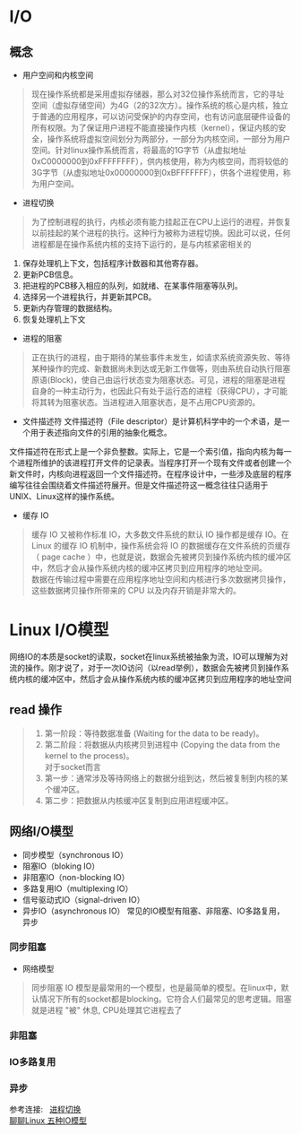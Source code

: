 # I/O

## 概念
* 用户空间和内核空间
> 现在操作系统都是采用虚拟存储器，那么对32位操作系统而言，它的寻址空间（虚拟存储空间）为4G（2的32次方）。操作系统的核心是内核，独立于普通的应用程序，可以访问受保护的内存空间，也有访问底层硬件设备的所有权限。为了保证用户进程不能直接操作内核（kernel），保证内核的安全，操作系统将虚拟空间划分为两部分，一部分为内核空间，一部分为用户空间。针对linux操作系统而言，将最高的1G字节（从虚拟地址0xC0000000到0xFFFFFFFF），供内核使用，称为内核空间，而将较低的3G字节（从虚拟地址0x00000000到0xBFFFFFFF），供各个进程使用，称为用户空间。

* 进程切换
> 为了控制进程的执行，内核必须有能力挂起正在CPU上运行的进程，并恢复以前挂起的某个进程的执行。这种行为被称为进程切换。因此可以说，任何进程都是在操作系统内核的支持下运行的，是与内核紧密相关的  
1. 保存处理机上下文，包括程序计数器和其他寄存器。
2. 更新PCB信息。
3. 把进程的PCB移入相应的队列，如就绪、在某事件阻塞等队列。
4. 选择另一个进程执行，并更新其PCB。
5. 更新内存管理的数据结构。
6. 恢复处理机上下文
* 进程的阻塞
>正在执行的进程，由于期待的某些事件未发生，如请求系统资源失败、等待某种操作的完成、新数据尚未到达或无新工作做等，则由系统自动执行阻塞原语(Block)，使自己由运行状态变为阻塞状态。可见，进程的阻塞是进程自身的一种主动行为，也因此只有处于运行态的进程（获得CPU），才可能将其转为阻塞状态。当进程进入阻塞状态，是不占用CPU资源的。
 
* 文件描述符
文件描述符（File descriptor）是计算机科学中的一个术语，是一个用于表述指向文件的引用的抽象化概念。

文件描述符在形式上是一个非负整数。实际上，它是一个索引值，指向内核为每一个进程所维护的该进程打开文件的记录表。当程序打开一个现有文件或者创建一个新文件时，内核向进程返回一个文件描述符。在程序设计中，一些涉及底层的程序编写往往会围绕着文件描述符展开。但是文件描述符这一概念往往只适用于UNIX、Linux这样的操作系统。

* 缓存 IO
>缓存 IO 又被称作标准 IO，大多数文件系统的默认 IO 操作都是缓存 IO。在 Linux 的缓存 IO 机制中，操作系统会将 IO 的数据缓存在文件系统的页缓存（ page cache ）中，也就是说，数据会先被拷贝到操作系统内核的缓冲区中，然后才会从操作系统内核的缓冲区拷贝到应用程序的地址空间。  
>数据在传输过程中需要在应用程序地址空间和内核进行多次数据拷贝操作，这些数据拷贝操作所带来的 CPU 以及内存开销是非常大的。

# Linux I/O模型
网络IO的本质是socket的读取，socket在linux系统被抽象为流，IO可以理解为对流的操作。刚才说了，对于一次IO访问（以read举例），数据会先被拷贝到操作系统内核的缓冲区中，然后才会从操作系统内核的缓冲区拷贝到应用程序的地址空间
## read 操作
>1. 第一阶段：等待数据准备 (Waiting for the data to be ready)。
>2. 第二阶段：将数据从内核拷贝到进程中 (Copying the data from the kernel to the process)。  
对于socket而言
>1. 第一步：通常涉及等待网络上的数据分组到达，然后被复制到内核的某个缓冲区。
>2. 第二步：把数据从内核缓冲区复制到应用进程缓冲区。
## 网络I/O模型
* 同步模型（synchronous IO）
* 阻塞IO（bloking IO）
* 非阻塞IO（non-blocking IO）
* 多路复用IO（multiplexing IO）
* 信号驱动式IO（signal-driven IO）
* 异步IO（asynchronous IO）
常见的IO模型有阻塞、非阻塞、IO多路复用，异步
### 同步阻塞
* 网络模型 
> 同步阻塞 IO 模型是最常用的一个模型，也是最简单的模型。在linux中，默认情况下所有的socket都是blocking。它符合人们最常见的思考逻辑。阻塞就是进程 "被" 休息, CPU处理其它进程去了
### 非阻塞
### IO多路复用
### 异步
参考连接:  
[进程切换](http://guojing.me/linux-kernel-architecture/posts/process-switch/)  
[聊聊Linux 五种IO模型](https://www.jianshu.com/p/486b0965c296)
